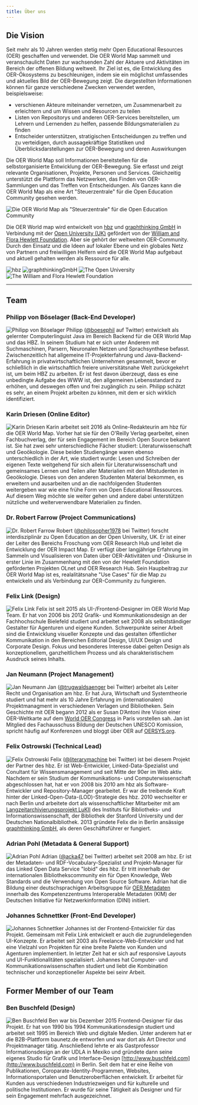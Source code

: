 ```yaml
---
title: Über uns
---
```


## Die Vision

Seit mehr als 10 Jahren werden stetig mehr Open Educational Resources (OER) geschaffen und verwendet. Die OER World Map sammelt und veranschaulicht Daten zur wachsenden Zahl der Aktuere und Aktivitäten im Bereich der offenen Bildung weltweit. Ihr Ziel ist es, die Entwicklung des OER-Ökosystems zu beschleunigen, indem sie ein möglichst umfassendes und aktuelles Bild der OER-Bewegung zeigt. Die dargestellten Informationen können für ganze verschiedene Zwecken verwendet werden, beispielsweise:

- verschienen Akteure miteinander vernetzen, um Zusammenarbeit zu erleichtern und um Wissen und Resourcen zu teilen
- Listen von Repositorys und anderen OER-Services bereitstellen, um Lehrern und Lernenden zu helfen, passende Bildungsmaterialien zu finden
- Entscheider unterstützen, stratigischen Entscheidungen zu treffen und zu verteidigen, durch aussagekräftige Statistiken und Überblicksdarstellungen zur OER-Bewegung und deren Auswirkungen

Die OER World Map soll Informationen bereitstellen für die selbstorganisierte Entwicklung der OER-Bewegung. Sie erfasst und zeigt relevante Organisationen, Projekte, Personen und Services. Gleichzeitig unterstützt die Plattform das Netzwerken, das Finden von OER-Sammlungen und das Treffen von Entscheidungen. Als Ganzes kann die OER World Map als eine Art "Steuerzentrale" für die Open Education Community gesehen werden.

![Die OER World Map als "Steuerzentrale" für die Open Education Community](/assets/images/open-control-room.jpg)

Die OER World map wird entwickelt von [hbz](http://www.hbz-nrw.de) und [graphthinking GmbH](http://www.graphthinking.com) in Verbindung mit der [Open University (UK)](http://www.open.ac.uk/) gefördert von der [William and Flora Hewlett Foundation](http://www.hewlett.org/). Aber sie gehört der weltweiten OER-Community. Durch den Einsatz und die Ideen auf lokaler Ebene und ein globales Netz von Partnern und freiwilligen Helfern wird die OER World Map aufgebaut und aktuell gehalten werden als Ressource für alle. 

![hbz](/assets/images/image06.gif) ![graphthinkingGmbH](/assets/images/image10.png) ![The Open University](/assets/images/image07.png) ![The William and Flora Hewlett Foundation](/assets/images/image04.jpg)

---

## Team

### Philipp von Böselager (Back-End Developer)
![Philipp von Böselager](/assets/images/image05.png)
Philipp ([@boesephil](https://twitter.com/boesephil) auf Twitter) entwickelt als gelernter Computerlinguist Java im Bereich Backend für die OER World Map und das HBZ. In seinem Studium hat er sich unter Anderem mit Suchmaschinen, Parsern, Neuronalen Netzen und Sprachsynthese befasst. Zwischenzeitlich hat allgemeine IT-Projekterfahrung und Java-Backend-Erfahrung in privatwirtschaftlichen Unternehmen gesammelt, bevor er schließlich in die wirtschaftlich freiere universitätsnahe Welt zurückgekehrt ist, um beim HBZ zu arbeiten. Er ist fest davon überzeugt, dass es eine unbedingte Aufgabe des WWW ist, den allgemeinen Lebensstandard zu erhöhen, und deswegen offen und frei zugänglich zu sein. Philipp schätzt es sehr, an einem Projekt arbeiten zu können, mit dem er sich wirklich identifiziert.

### Karin Driesen (Online Editor)
![Karin Driesen](/assets/images/Karin-Driesen-130.jpg)
Karin arbeitet seit 2016 als Online-Redakteurin am hbz für die OER World Map. Vorher hat sie für den O'Reilly Verlag gearbeitet, einen Fachbuchverlag, der für sein Engagement im Bereich Open Source bekannt ist. Sie hat zwei sehr unterschiedliche Fächer studiert: Literaturwissenschaft und Geoökologie. Diese beiden Studiengänge waren ebenso unterschiedlich in der Art, wie studiert wurde: Lesen und Schreiben der eigenen Texte weitgehend für sich allein für Literaturwissenschaft und gemeinsames Lernen und Teilen aller Materialien mit den Mitstudenten in Geoökologie. Dieses von den anderen Studenten Material bekommen, es erweitern und ausarbeiten und an die nachfolgenden Studenten weitergeben war wie eine frühe Form von Open Educational Ressources. Auf diesem Weg möchte sie weiter gehen und andere dabei unterstützen nützliche und weiterverwendbare Materialien zu finden.

### Dr. Robert Farrow (Project Communications)
![Dr. Robert Farrow](/assets/images/image08.jpg)
Robert ([@philosopher1978](https://twitter.com/philosopher1978) bei Twitter) forscht interdisziplinär zu Open Education an der Open University, UK. Er ist einer der Leiter des Bereichs Froschung vom OER Research Hub und leitet die Entwicklung der OER Impact Map. Er verfügt über langjährige Erfahrung im Sammeln und Visualisieren von Daten über OER-Aktivitäten und -Diskurse in erster Linie im Zusammenhang mit den von der Hewlett Foundation geförderten Projekten OLnet und OER Research Hub. Sein Haupbeitrag zur OER World Map ist es, realalitätsnahe "Use Cases" für die Map zu entwickeln und als Verbindung zur OER-Community zu fungieren. 

### Felix Link (Design)
![Felix Link](/assets/images/felix-link.png)
Felix ist seit 2015 als UI-/Frontend-Designer im OER World Map Team. Er hat von 2006 bis 2012 Grafik- und Kommunikationsdesign an der Fachhochschule Bielefeld studiert und arbeitet seit 2008 als selbstständiger Gestalter für Agenturen und eigene Kunden. Schwerpunkte seiner Arbeit sind die Entwicklung visueller Konzepte und das gestalten öffentlicher Kommunikation in den Bereichen Editorial Design, UI/UX Design und Corporate Design. Fokus und besonderes Interesse dabei gelten Design als konzeptionellem, ganzheitlichem Prozess und als charakteristischem Ausdruck seines Inhalts.

### Jan Neumann (Project Management)
![Jan Neumann](/assets/images/image03.jpg)
Jan ([@trugwaldsaenger](https://twitter.com/trugwaldsaenger) bei Twitter) arbeitet als Leiter Recht und Organisation am hbz.
Er hat Jura, Wirtschaft und Systemtheorie studiert und hat mehr als 10 Jahre Erfahrung im (internationalen) Projektmanagment in verschiedenen Verlagen und Bibliotheken. Sein Geschichte mit OER begann 2012 als er Susan D’Antoni ihre Vision einer OER-Weltkarte auf dem [World OER Congress](https://oerworldmap.org/resource/urn:uuid:c27c383c-ecab-44e7-be67-24a741586afe) in Paris vorstellen sah. Jan ist Mitglied des Fachausschuss Bildung der Deutschen UNESCO Komission, spricht häufig auf Konferenzen und bloggt über OER auf [OERSYS.org](https://oersys.org/).

### Felix Ostrowski (Technical Lead)
![Felix Ostrowski](/assets/images/image00.jpg)
Felix ([@literarymachine](https://twitter.com/literarymachine) bei Twitter) ist bei diesem Projekt der Partner des hbz. Er ist Web-Entwickler, Linked-Data-Spezialist und Conultant für Wissensmanagement und seit Mitte der 90er im Web aktiv. Nachdem er sein Studium der Kommunikations- und Computerwissenschaft abgeschlossen hat, hat er von 2008 bis 2010 am hbz als Software-Entwickler und Repository-Manager gearbeitet. Er war die treibende Kraft hinter der Linked-Open-Data-(LOD)-Strategie des hbz. 2010 wechselter er nach Berlin und arbeitete dort als wissenschaftlicher Mitarbeiter mit am [Langzeitarchivierungsprojekt LuKII](http://www.lukii.hu-berlin.de/) des Instituts für Bibliotheks- und Informationswissenschaft, der Bibliothek der Stanford University und der Deutschen Nationalbibliothek. 2013 gründete Felix die in Berlin ansässige [graphthinking GmbH](http://www.graphthinking.com/), als deren Geschäftsführer er fungiert.

### Adrian Pohl (Metadata & General Support)
![Adrian Pohl](/assets/images/image09.jpg)
Adrian ([@acka47](https://twitter.com/acka47) bei Twitter) arbeitet seit 2008 am hbz. Er ist der Metadaten- und RDF-Vocabulary-Spezialist und Projekt-Manager für das Linked Open Data Service "lobid" des hbz. Er tritt innerhalb der internationalen Bibliothekscommunity ein für Open Knowledge, Web Standards und die Verwendung von Open Source Software. Adrian hat die Bildung einer deutschsprachigen Arbeitsgruppe für [OER Metadaten](https://wiki.dnb.de/display/DINIAGKIM/OER-Metadaten-Gruppe) innerhalb des Kompetenzzentrums Interoperable Metadaten (KIM) der Deutschen Initiative für Netzwerkinformation (DINI) initiiert.

### Johannes Schnettker (Front-End Developer)
![Johannes Schnettker](/assets/images/image01.jpg)
Johannes ist der Frontend-Entwickler für das Projekt. Gemeinsam mit Felix Link entwickelt er auch die zugrundeliegenden UI-Konzepte. Er arbeitet seit 2003 als Freelance-Web-Entwickler und hat eine Vielzahl von Projekten für eine breite Palette von Kunden und Agenturen implementiert. In letzter Zeit hat er sich auf responsive Layouts und UI-Funktionalitäten spezialisiert. Johannes hat Computer- und Kommunikationswissenschaften studiert und liebt die Kombination technischer und konzeptioneller Aspekte bei seinr Arbeit.

## Former Member of our Team

### Ben Buschfeld (Design)
![Ben Buschfeld](/assets/images/image02.jpg)
Ben war bis Dezember 2015 Frontend-Designer für das Projekt. Er hat von 1990 bis 1994 Kommunikationsdesign studiert und arbeitet seit 1995 im Bereich Web und digitale Medien. Unter anderem hat er die B2B-Plattform baunetz.de entworfen und war dort als Art Director und Projektmanager tätig. Anschließend lehrte er als Gastprofessor Informationsdesign an der UDLA in Mexiko und gründete dann seine eigenes Studio für Grafik und Interface-Design [http://www.buschfeld.com](http://www.buschfeld.com) in Berlin. Seit dem hat er eine Reihe von Publikationen, Coroparate-Identity-Programmen, Websites, Informationsportalen und Benutzeroberflächen entwickelt. Er arbeitet für Kunden aus verschiedenen Industriezweigen und für kulturelle und politische Institutionen. Er wurde für seine Tätigkeit als Designer und für sein Engagement mehrfach ausgezeichnet.

